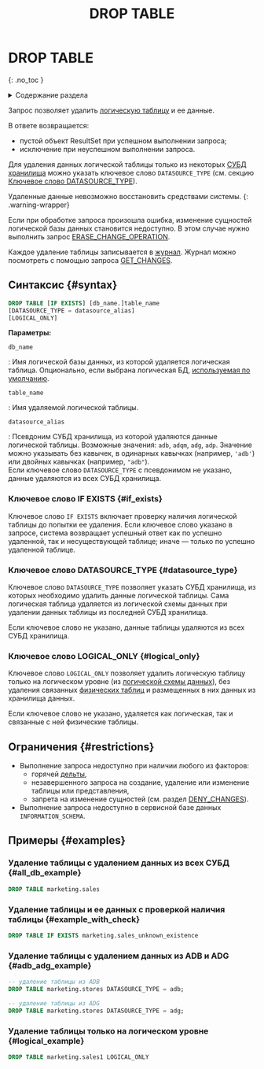 ﻿---
layout: default
title: DROP TABLE
nav_order: 25
parent: Запросы SQL+
grand_parent: Справочная информация
has_children: false
has_toc: false
---

# DROP TABLE
{: .no_toc }

<details markdown="block">
  <summary>
    Содержание раздела
  </summary>
  {: .text-delta }
1. TOC
{:toc}
</details>

Запрос позволяет удалить [логическую таблицу](../../../overview/main_concepts/logical_table/logical_table.md) 
и ее данные. 

В ответе возвращается:
* пустой объект ResultSet при успешном выполнении запроса;
* исключение при неуспешном выполнении запроса.

Для удаления данных логической таблицы только из некоторых [СУБД](../../../introduction/supported_DBMS/supported_DBMS.md)
[хранилища](../../../overview/main_concepts/data_storage/data_storage.md) можно указать
ключевое слово `DATASOURCE_TYPE` (см. секцию [Ключевое слово DATASOURCE_TYPE](#datasource_type)).

Удаленные данные невозможно восстановить средствами системы.
{: .warning-wrapper}

Если при обработке запроса произошла ошибка, изменение сущностей логической базы данных становится недоступно. В этом
случае нужно выполнить запрос [ERASE_CHANGE_OPERATION](../ERASE_CHANGE_OPERATION/ERASE_CHANGE_OPERATION.md).

Каждое удаление таблицы записывается в [журнал](../../../overview/main_concepts/changelog/changelog.md). Журнал 
можно посмотреть с помощью запроса [GET_CHANGES](../GET_CHANGES/GET_CHANGES.md).

## Синтаксис {#syntax}

```sql
DROP TABLE [IF EXISTS] [db_name.]table_name
[DATASOURCE_TYPE = datasource_alias]
[LOGICAL_ONLY]
```

**Параметры:** 

`db_name`

: Имя логической базы данных, из которой удаляется логическая таблица. 
  Опционально, если выбрана логическая БД, 
  [используемая по умолчанию](../../../working_with_system/other_features/default_db_set-up/default_db_set-up.md).

`table_name`

: Имя удаляемой логической таблицы.

`datasource_alias`

: Псевдоним СУБД хранилища, из которой удаляются данные логической таблицы. 
  Возможные значения: `adb`, `adqm`, `adg`, `adp`. Значение можно указывать без кавычек, в одинарных кавычках 
  (например, `'adb'`) или двойных кавычках (например, `"adb"`).
  <br>Если ключевое слово `DATASOURCE_TYPE` с псевдонимом не указано, данные удаляются из всех СУБД хранилища.

### Ключевое слово IF EXISTS {#if_exists}

Ключевое слово `IF EXISTS` включает проверку наличия логической таблицы до попытки ее удаления.
Если ключевое слово указано в запросе, система возвращает успешный ответ как по успешно
удаленной, так и несуществующей таблице; иначе — только по успешно удаленной таблице.

### Ключевое слово DATASOURCE_TYPE {#datasource_type}

Ключевое слово `DATASOURCE_TYPE` позволяет указать СУБД хранилища, из которых необходимо
удалить данные логической таблицы. Сама логическая таблица удаляется из
логической схемы данных при удалении данных таблицы из последней СУБД хранилища.

Если ключевое слово не указано, данные таблицы удаляются из всех СУБД хранилища.

### Ключевое слово LOGICAL_ONLY {#logical_only}

Ключевое слово `LOGICAL_ONLY` позволяет удалить логическую таблицу только на логическом уровне
(из [логической схемы данных](../../../overview/main_concepts/logical_schema/logical_schema.md)), без
удаления связанных [физических таблиц](../../../overview/main_concepts/physical_table/physical_table.md)
и размещенных в них данных из хранилища данных.

Если ключевое слово не указано, удаляется как логическая, так и связанные с ней физические таблицы.

## Ограничения {#restrictions}

* Выполнение запроса недоступно при наличии любого из факторов:
  * горячей [дельты](../../../overview/main_concepts/delta/delta.md),
  * незавершенного запроса на создание, удаление или изменение таблицы или представления,
  * запрета на изменение сущностей (см. раздел [DENY_CHANGES](../DENY_CHANGES/DENY_CHANGES.md)).
* Выполнение запроса недоступно в сервисной базе данных `INFORMATION_SCHEMA`.

## Примеры {#examples}

### Удаление таблицы с удалением данных из всех СУБД {#all_db_example}

```sql
DROP TABLE marketing.sales
```

### Удаление таблицы и ее данных с проверкой наличия таблицы {#example_with_check}

```sql
DROP TABLE IF EXISTS marketing.sales_unknown_existence
```

### Удаление таблицы с удалением данных из ADB и ADG {#adb_adg_example}

```sql
-- удаление таблицы из ADB
DROP TABLE marketing.stores DATASOURCE_TYPE = adb;

-- удаление таблицы из ADG
DROP TABLE marketing.stores DATASOURCE_TYPE = adg;
```

### Удаление таблицы только на логическом уровне {#logical_example}

```sql
DROP TABLE marketing.sales1 LOGICAL_ONLY
```
